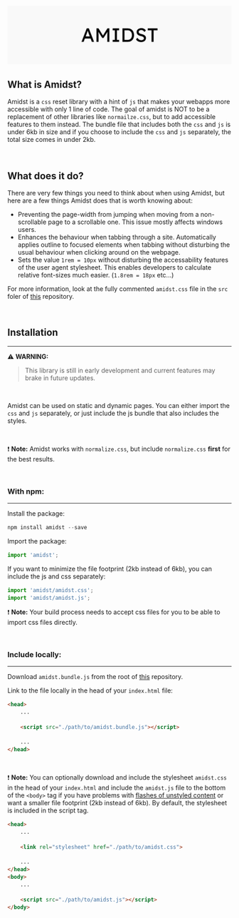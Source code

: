 <img src="./banner.jpg">

## What is Amidst?

Amidst is a `css` reset library with a hint of `js` that makes your webapps more accessible with only 1 line of code. The goal of amidst is NOT to be a replacement of other libraries like `normailze.css`, but to add accessible features to them instead. The bundle file that includes both the `css` and `js` is under 6kb in size and if you choose to include the `css` and `js` separately, the total size comes in under 2kb.

<br>

## What does it do?

There are very few things you need to think about when using Amidst, but here are a few things Amidst does that is worth knowing about:

- Preventing the page-width from jumping when moving from a non-scrollable page to a scrollable one. This issue mostly affects windows users.
- Enhances the behaviour when tabbing through a site. Automatically applies outline to focused elements when tabbing without disturbing the usual behaviour when clicking around on the webpage.
- Sets the value `1rem = 10px` without disturbing the accessability features of the user agent stylesheet. This enables developers to calculate relative font-sizes much easier. (`1.8rem = 18px` etc...)

For more information, look at the fully commented `amidst.css` file in the `src` foler of [this](https://github.com/matssom/amidst.git) repository.

<br>

## Installation
<hr>

:warning: **WARNING:**
> This library is still in early development and current features may brake in future updates.

<br>

Amidst can be used on static and dynamic pages. You can either import the `css` and `js` separately, or just include the js bundle that also includes the styles.

<br>

:exclamation: **Note:**
Amidst works with `normalize.css`, but include `normalize.css` **first** for the best results.

<br>

### With npm:
<hr>

Install the package:

```js
npm install amidst --save
```

Import the package:

```js 
import 'amidst';
```


If you want to minimize the file footprint (2kb instead of 6kb), you can include the js and css separately:

```js
import 'amidst/amidst.css';
import 'amidst/amidst.js';
```

:exclamation: **Note:** Your build process needs to accept css files for you to be able to import css files directly.


<br>

### Include locally:
<hr>

Download `amidst.bundle.js` from the root of [this](https://github.com/matssom/amidst.git) repository.

Link to the file locally in the head of your `index.html` file:

```html
<head>
    ...

    <script src="./path/to/amidst.bundle.js"></script>
    
    ...
</head>
```

<br>

:exclamation: **Note:**
You can optionally download and include the stylesheet `amidst.css` in the head of your `index.html` and include the `amidst.js` file to the bottom of the `<body>` tag if you have problems with [flashes of unstyled content](https://en.wikipedia.org/wiki/Flash_of_unstyled_content) or want a smaller file footprint (2kb instead of 6kb). By default, the stylesheet is included in the script tag.

```html
<head>
    ...
    
    <link rel="stylesheet" href="./path/to/amidst.css">
    
    ...
</head>
<body>
    ...

    <script src="./path/to/amidst.js"></script>
</body>
```

